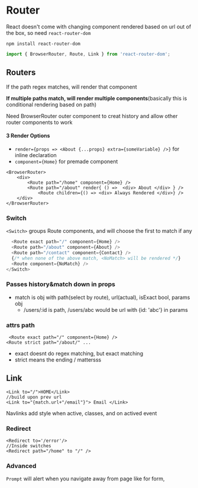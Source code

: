 #  Router

React doesn't come with changing component rendered based on url out of the box, so need `react-router-dom`

`npm install react-router-dom`

```js
import { BrowserRouter, Route, Link } from 'react-router-dom';
```

## Routers

If the path regex matches, will render that component

**If multiple paths match, will render multiple components**(basically this is conditional rendering based on path)

Need BrowserRouter outer component to creat history and allow other router components to work

#### 3 Render Options

- `render={props => <About {...props} extra={someVariable} />}` for inline declaration
- `component={Home}` for premade component

```react
<BrowserRouter>
	<div>
    	<Route path="/home" component={Home} />
        <Route path="/about" render{ () =>  <div> About </div> } />
            <Route children={() => <div> Always Rendered </div>} /> 
    </div>
</BrowserRouter>
```

### Switch

`<Switch>`  groups Route components, and will choose the first to match if any

```js
  <Route exact path="/" component={Home} />
  <Route path="/about" component={About} />
  <Route path="/contact" component={Contact} />
  {/* when none of the above match, <NoMatch> will be rendered */}
  <Route component={NoMatch} />
</Switch>
```

### Passes history&match down in props 

- match is obj with path(select by route), url(actual), isExact bool, params obj
  - /users/:id is path, /users/abc would be url with {id: 'abc'} in params

### attrs path

```react
 <Route exact path="/" component={Home} />
<Route strict path="/about/" ...
```

- exact doesnt do regex matching, but exact matching
- strict means the ending / mattersss 

## Link

```react
<Link to="/">HOME</Link>
//build upon prev url
<Link to="{match.url+"/email"}"> Email </Link>
```

Navlinks add style when active, classes, and on actived event

### Redirect

```react
<Redirect to='/error'/>
//Inside switches
<Redirect path="/home" to "/" />
```

### Advanced

`Prompt` will alert when you navigate away from page like for form, 